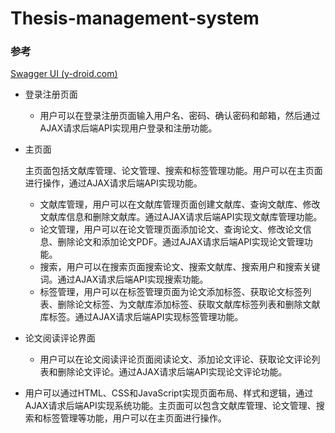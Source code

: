 # Thesis-management-system
### 参考

[Swagger UI (y-droid.com)](https://www.y-droid.com/swagger/#/)

- 登录注册页面

  - 用户可以在登录注册页面输入用户名、密码、确认密码和邮箱，然后通过AJAX请求后端API实现用户登录和注册功能。

- 主页面

  主页面包括文献库管理、论文管理、搜索和标签管理功能。用户可以在主页面进行操作，通过AJAX请求后端API实现功能。

  - 文献库管理，用户可以在文献库管理页面创建文献库、查询文献库、修改文献库信息和删除文献库。通过AJAX请求后端API实现文献库管理功能。
  - 论文管理，用户可以在论文管理页面添加论文、查询论文、修改论文信息、删除论文和添加论文PDF。通过AJAX请求后端API实现论文管理功能。
  - 搜索，用户可以在搜索页面搜索论文、搜索文献库、搜索用户和搜索关键词。通过AJAX请求后端API实现搜索功能。
  - 标签管理，用户可以在标签管理页面为论文添加标签、获取论文标签列表、删除论文标签、为文献库添加标签、获取文献库标签列表和删除文献库标签。通过AJAX请求后端API实现标签管理功能。

- 论文阅读评论界面

  - 用户可以在论文阅读评论页面阅读论文、添加论文评论、获取论文评论列表和删除论文评论。通过AJAX请求后端API实现论文评论功能。

- 用户可以通过HTML、CSS和JavaScript实现页面布局、样式和逻辑，通过AJAX请求后端API实现系统功能。主页面可以包含文献库管理、论文管理、搜索和标签管理等功能，用户可以在主页面进行操作。
